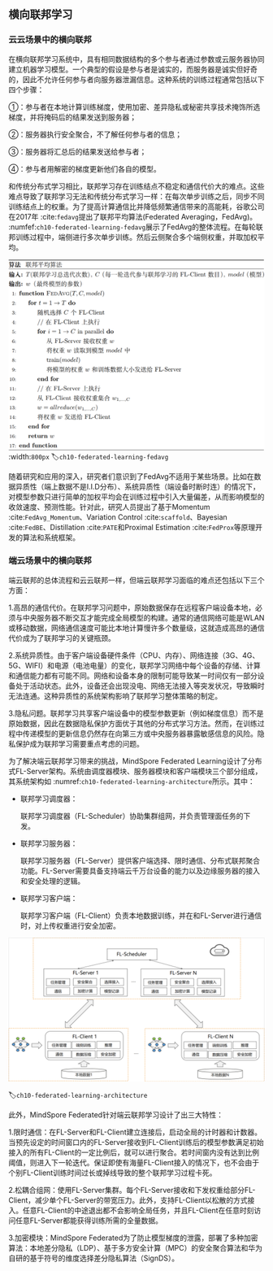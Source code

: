 ## 横向联邦学习

### 云云场景中的横向联邦

在横向联邦学习系统中，具有相同数据结构的多个参与者通过参数或云服务器协同建立机器学习模型。一个典型的假设是参与者是诚实的，而服务器是诚实但好奇的，因此不允许任何参与者向服务器泄漏信息。这种系统的训练过程通常包括以下四个步骤： 

①：参与者在本地计算训练梯度，使用加密、差异隐私或秘密共享技术掩饰所选梯度，并将掩码后的结果发送到服务器；

②：服务器执行安全聚合，不了解任何参与者的信息；

③：服务器将汇总后的结果发送给参与者；

④：参与者用解密的梯度更新他们各自的模型。

和传统分布式学习相比，联邦学习存在训练结点不稳定和通信代价大的难点。这些难点导致了联邦学习无法和传统分布式学习一样：在每次单步训练之后，同步不同训练结点上的权重。为了提高计算通信比并降低频繁通信带来的高能耗，谷歌公司在2017年 :cite:`fedavg`提出了联邦平均算法(Federated Averaging，FedAvg)。 :numfef:`ch10-federated-learning-fedavg`展示了FedAvg的整体流程。在每轮联邦训练过程中，端侧进行多次单步训练。然后云侧聚合多个端侧权重，并取加权平均。

![联邦平均算法](../img/ch10/ch10-federated-learning-fedavg.png)
:width:`800px`
:label:`ch10-federated-learning-fedavg`

随着研究和应用的深入，研究者们意识到了FedAvg不适用于某些场景。比如在数据异质性（端上数据不是I.I.D分布）、系统异质性（端设备时断时连）的情况下，对模型参数只进行简单的加权平均会在训练过程中引入大量偏差，从而影响模型的收敛速度、预测性能。针对此，研究人员提出了基于Momentum :cite:`FedAvg_Momentum`、Variation Control :cite:`scaffold`、Bayesian :cite:`FedBE`、Distillation :cite:`PATE`和Proximal Estimation :cite:`FedProx`等原理开发的算法和系统框架。

### 端云场景中的横向联邦

端云联邦的总体流程和云云联邦一样，但端云联邦学习面临的难点还包括以下三个方面：

1.高昂的通信代价。在联邦学习问题中，原始数据保存在远程客户端设备本地，必须与中央服务器不断交互才能完成全局模型的构建。通常的通信网络可能是WLAN或移动数据，网络通信速度可能比本地计算慢许多个数量级，这就造成高昂的通信代价成为了联邦学习的关键瓶颈。

2.系统异质性。由于客户端设备硬件条件（CPU、内存）、网络连接（3G、4G、5G、WIFI）和电源（电池电量）的变化，联邦学习网络中每个设备的存储、计算和通信能力都有可能不同。网络和设备本身的限制可能导致某一时间仅有一部分设备处于活动状态。此外，设备还会出现没电、网络无法接入等突发状况，导致瞬时无法连通。这种异质性的系统架构影响了联邦学习整体策略的制定。

3.隐私问题。联邦学习共享客户端设备中的模型参数更新（例如梯度信息）而不是原始数据，因此在数据隐私保护方面优于其他的分布式学习方法。然而，在训练过程中传递模型的更新信息仍然存在向第三方或中央服务器暴露敏感信息的风险。隐私保护成为联邦学习需要重点考虑的问题。

为了解决端云联邦学习带来的挑战，MindSpore Federated Learning设计了分布式FL-Server架构。系统由调度器模块、服务器模块和客户端模块三个部分组成，其系统架构如 :numref:`ch10-federated-learning-architecture`所示。其中：

- 联邦学习调度器：

  联邦学习调度器（FL-Scheduler）协助集群组网，并负责管理面任务的下发。

- 联邦学习服务器：

  联邦学习服务器（FL-Server）提供客户端选择、限时通信、分布式联邦聚合功能。FL-Server需要具备支持端云千万台设备的能力以及边缘服务器的接入和安全处理的逻辑。

- 联邦学习客户端：

  联邦学习客户端（FL-Client）负责本地数据训练，并在和FL-Server进行通信时，对上传权重进行安全加密。

![联邦学习系统架构图](../img/ch10/ch10-federated-learning-architecture.png)

:label:`ch10-federated-learning-architecture`

此外，MindSpore Federated针对端云联邦学习设计了出三大特性：

1.限时通信：在FL-Server和FL-Client建立连接后，启动全局的计时器和计数器。当预先设定的时间窗口内的FL-Server接收到FL-Client训练后的模型参数满足初始接入的所有FL-Client的一定比例后，就可以进行聚合。若时间窗内没有达到比例阈值，则进入下一轮迭代。保证即使有海量FL-Client接入的情况下，也不会由于个别FL-Client训练时间过长或掉线导致的整个联邦学习过程卡死。

2.松耦合组网：使用FL-Server集群。每个FL-Server接收和下发权重给部分FL-Client，减少单个FL-Server的带宽压力。此外，支持FL-Client以松散的方式接入。任意FL-Client的中途退出都不会影响全局任务，并且FL-Client在任意时刻访问任意FL-Server都能获得训练所需的全量数据。

3.加密模块：MindSpore Federated为了防止模型梯度的泄露，部署了多种加密算法：本地差分隐私（LDP）、基于多方安全计算（MPC）的安全聚合算法和华为自研的基于符号的维度选择差分隐私算法（SignDS）。
